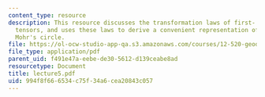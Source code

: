 ```yaml
---
content_type: resource
description: This resource discusses the transformation laws of first- and second-order
  tensors, and uses these laws to derive a convenient representation of stress called
  Mohr's circle.
file: https://ol-ocw-studio-app-qa.s3.amazonaws.com/courses/12-520-geodynamics-fall-2006/994f8f666534c75f34a6cea20843c057_lecture5.pdf
file_type: application/pdf
parent_uid: f491e47a-eebe-de30-5612-d139ceabe8ad
resourcetype: Document
title: lecture5.pdf
uid: 994f8f66-6534-c75f-34a6-cea20843c057
---
```

